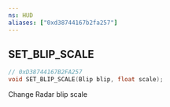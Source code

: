 ```yaml
---
ns: HUD
aliases: ["0xd38744167b2fa257"]
---
```

## SET_BLIP_SCALE

```c
// 0xD38744167B2FA257
void SET_BLIP_SCALE(Blip blip, float scale);
```

Change Radar blip scale

